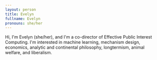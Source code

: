 ```yaml
---
layout: person
title: Evelyn
fullname: Evelyn
pronouns: she/her
---
```


Hi, I'm Evelyn (she/her), and I'm a co-director of Effective Public Interest Computing. I'm interested in
machine learning, mechanism design, economics, analytic and continental philosophy, longtermism,
animal welfare, and liberalism.
